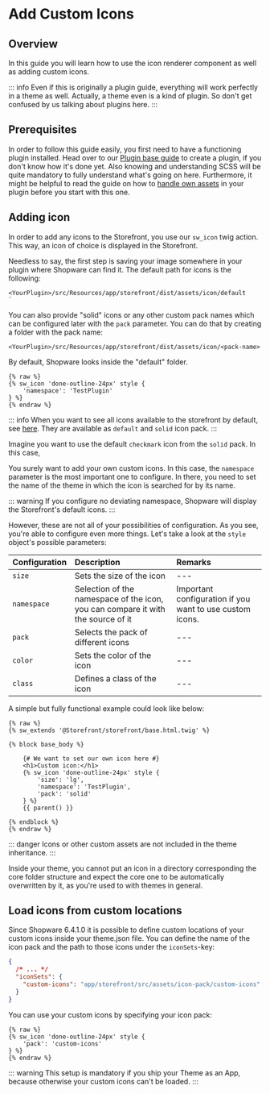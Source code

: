# Add Custom Icons

## Overview

In this guide you will learn how to use the icon renderer component as well as adding custom icons.

::: info
Even if this is originally a plugin guide, everything will work perfectly in a theme as well. Actually, a theme even is a kind of plugin. So don't get confused by us talking about plugins here.
:::

## Prerequisites

In order to follow this guide easily, you first need to have a functioning plugin installed. Head over to our [Plugin base guide](../plugins/plugin-base-guide) to create a plugin, if you don't know how it's done yet. Also knowing and understanding SCSS will be quite mandatory to fully understand what's going on here. Furthermore, it might be helpful to read the guide on how to [handle own assets](../plugins/storefront/add-custom-assets) in your plugin before you start with this one.

## Adding icon

In order to add any icons to the Storefront, you use our `sw_icon` twig action. This way, an icon of choice is displayed in the Storefront.

Needless to say, the first step is saving your image somewhere in your plugin where Shopware can find it. The default path for icons is the following:

```text
<YourPlugin>/src/Resources/app/storefront/dist/assets/icon/default
`
```

You can also provide "solid" icons or any other custom pack names which can be configured later with the `pack` parameter. You can do that by creating a folder with the pack name:

```text
<YourPlugin>/src/Resources/app/storefront/dist/assets/icon/<pack-name>
```

By default, Shopware looks inside the "default" folder.

```twig
{% raw %}
{% sw_icon 'done-outline-24px' style {
    'namespace': 'TestPlugin'
} %}
{% endraw %}
```

::: info
When you want to see all icons available to the storefront by default, see [here](https://github.com/shopware/platform/tree/trunk/src/Storefront/Resources/app/storefront/dist/assets/icon). They are available as `default` and `solid` icon pack.
:::

Imagine you want to use the default `checkmark` icon from the `solid` pack. In this case,

You surely want to add your own custom icons. In this case, the `namespace` parameter is the most important one to configure. In there, you need to set the name of the theme in which the icon is searched for by its name.

::: warning
If you configure no deviating namespace, Shopware will display the Storefront's default icons.
:::

However, these are not all of your possibilities of configuration. As you see, you're able to configure even more things. Let's take a look at the `style` object's possible parameters:

| Configuration | Description | Remarks |
| :--- | :--- | :--- |
| `size` | Sets the size of the icon | --- |
| `namespace` | Selection of the namespace of the icon, you can compare it with the source of it | Important configuration if you want to use custom icons. |
| `pack` | Selects the pack of different icons | --- |
| `color` | Sets the color of the icon | --- |
| `class` | Defines a class of the icon | --- |

A simple but fully functional example could look like below:

```twig
{% raw %}
{% sw_extends '@Storefront/storefront/base.html.twig' %}

{% block base_body %}

    {# We want to set our own icon here #}
    <h1>Custom icon:</h1>
    {% sw_icon 'done-outline-24px' style {
        'size': 'lg',
        'namespace': 'TestPlugin',
        'pack': 'solid'
    } %}
    {{ parent() }}

{% endblock %}
{% endraw %}
```

::: danger
Icons or other custom assets are not included in the theme inheritance.
:::

Inside your theme, you cannot put an icon in a directory corresponding the core folder structure and expect the core one to be automatically overwritten by it, as you're used to with themes in general.

## Load icons from custom locations

Since Shopware 6.4.1.0 it is possible to define custom locations of your custom icons inside your theme.json file.
You can define the name of the icon pack and the path to those icons under the `iconSets`-key:

```json
{
  /* ... */
  "iconSets": {
    "custom-icons": "app/storefront/src/assets/icon-pack/custom-icons"
  }
}
```

You can use your custom icons by specifying your icon pack:

```twig
{% raw %}
{% sw_icon 'done-outline-24px' style {
    'pack': 'custom-icons'
} %}
{% endraw %}
```

::: warning
This setup is mandatory if you ship your Theme as an App, because otherwise your custom icons can't be loaded.
:::
